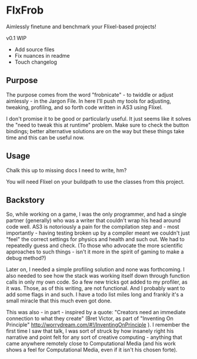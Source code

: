 FlxFrob
=======

Aimlessly finetune and benchmark your Flixel-based projects!

v0.1
WIP
* Add source files
* Fix nuances in readme
* Touch changelog

Purpose
-------

The purpose comes from the word "frobnicate" - to twiddle or adjust aimlessly - in the Jargon File. In here I'll push my tools for adjusting, tweaking, profiling, and so forth code written in AS3 using Flixel.

I don't promise it to be good or particularly useful. It just seems like it solves the "need to tweak this at runtime" problem. Make sure to check the button bindings; better alternative solutions are on the way but these things take time and this can be useful now.

Usage
-----

Chalk this up to missing docs I need to write, hm?

You will need Flixel on your buildpath to use the classes from this project.


Backstory
-------

So, while working on a game, I was the only programmer, and had a single partner (generally) who was a writer that couldn't wrap his head around code well. AS3 is notoriously a pain for the compilation step and - most importantly - having testing broken up by a compiler meant we couldn't just "feel" the correct settings for physics and health and such out. We had to repeatedly guess and check. (To those who advocate the more scientific approaches to such things - isn't it more in the spirit of gaming to make a debug method?)

Later on, I needed a simple profiling solution and none was forthcoming. I also needed to see how the stack was working itself down through function calls in only my own code. So a few new tricks got added to my profiler, as it was. Those, as of this writing, are not functional. And I probably want to add some flags in and such. I have a todo list miles long and frankly it's a small miracle that this much even got done.

This was also - in part - inspired by a quote: "Creators need an immediate connection to what they create" (Bret Victor, as part of "Inventing On Principle" http://worrydream.com/#!/InventingOnPrinciple ). I remember the first time I saw that talk, I was sort of struck by how insanely right his narrative and point felt for any sort of creative computing - anything that came anywhere remotely close to Computational Media (and his work shows a feel for Computational Media, even if it isn't his chosen forte).
